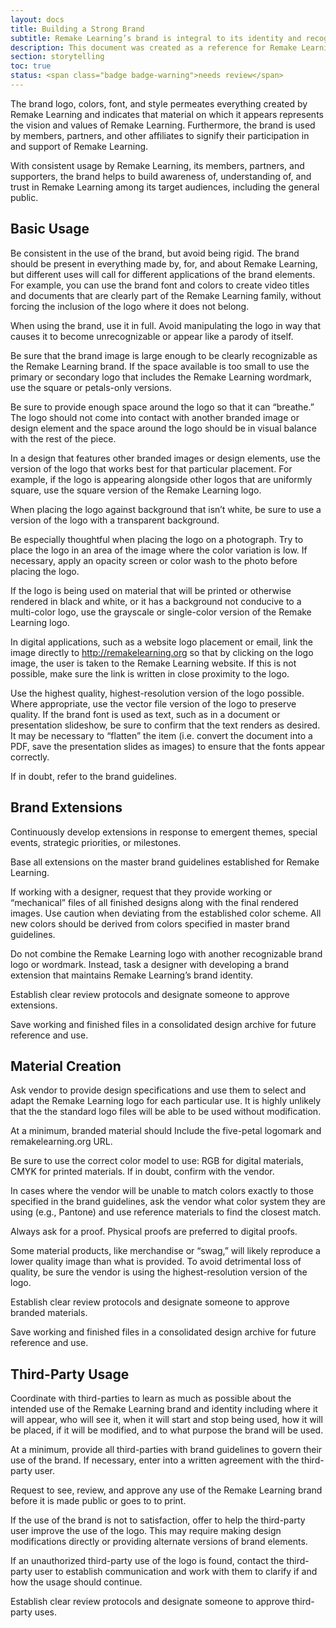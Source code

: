 ```yaml
---
layout: docs
title: Building a Strong Brand
subtitle: Remake Learning’s brand is integral to its identity and recognition in the world.
description: This document was created as a reference for Remake Learning’s designer and/or brand manager. It provides a description of the uses of the Remake Learning brand and provides guidance on the adaption of that brand for various extensions and public-facing uses. It is intended to be helpful for anyone who is designing, adapting, or using the Remake Learning brand.
section: storytelling
toc: true
status: <span class="badge badge-warning">needs review</span>
---
```


The brand logo, colors, font, and style permeates everything created by Remake Learning and indicates that material on which it appears represents the vision and values of Remake Learning. Furthermore, the brand is used by members, partners, and other affiliates to signify their participation in and support of Remake Learning.

With consistent usage by Remake Learning, its members, partners, and supporters, the brand helps to build awareness of, understanding of, and trust in Remake Learning among its target audiences, including the general public.

## Basic Usage

Be consistent in the use of the brand, but avoid being rigid. The brand should be present in everything made by, for, and about Remake Learning, but different uses will call for different applications of the brand elements. For example, you can use the brand font and colors to create video titles and documents that are clearly part of the Remake Learning family, without forcing the inclusion of the logo where it does not belong.

When using the brand, use it in full. Avoid manipulating the logo in way that causes it to become unrecognizable or appear like a parody of itself.

Be sure that the brand image is large enough to be clearly recognizable as the Remake Learning brand. If the space available is too small to use the primary or secondary logo that includes the Remake Learning wordmark, use the square or petals-only versions.

Be sure to provide enough space around the logo so that it can “breathe.” The logo should not come into contact with another branded image or design element and the space around the logo should be in visual balance with the rest of the piece.

In a design that features other branded images or design elements, use the version of the logo that works best for that particular placement. For example, if the logo is appearing alongside other logos that are uniformly square, use the square version of the Remake Learning logo.

When placing the logo against background that isn’t white, be sure to use a version of the logo with a transparent background.

Be especially thoughtful when placing the logo on a photograph. Try to place the logo in an area of the image where the color variation is low. If necessary, apply an opacity screen or color wash to the photo before placing the logo.

If the logo is being used on material that will be printed or otherwise rendered in black and white, or it has a background not conducive to a multi-color logo, use the grayscale or single-color version of the Remake Learning logo.

In digital applications, such as a website logo placement or email, link the image directly to http://remakelearning.org so that by clicking on the logo image, the user is taken to the Remake Learning website. If this is not possible, make sure the link is written in close proximity to the logo.

Use the highest quality, highest-resolution version of the logo possible. Where appropriate, use the vector file version of the logo to preserve quality.
If the brand font is used as text, such as in a document or presentation slideshow, be sure to confirm that the text renders as desired. It may be necessary to “flatten” the item (i.e. convert the document into a PDF, save the presentation slides as images) to ensure that the fonts appear correctly.

If in doubt, refer to the brand guidelines.

## Brand Extensions

Continuously develop extensions in response to emergent themes, special events, strategic priorities, or milestones.

Base all extensions on the master brand guidelines established for Remake Learning.

If working with a designer, request that they provide working or “mechanical” files of all finished designs along with the final rendered images.
Use caution when deviating from the established color scheme. All new colors should be derived from colors specified in master brand guidelines.

Do not combine the Remake Learning logo with another recognizable brand logo or wordmark. Instead, task a designer with developing a brand extension that maintains Remake Learning’s brand identity.

Establish clear review protocols and designate someone to approve extensions.

Save working and finished files in a consolidated design archive for future reference and use.

## Material Creation

Ask vendor to provide design specifications and use them to select and adapt the Remake Learning logo for each particular use. It is highly unlikely that the the standard logo files will be able to be used without modification.

At a minimum, branded material should Include the five-petal logomark and remakelearning.org URL.

Be sure to use the correct color model to use: RGB for digital materials, CMYK for printed materials. If in doubt, confirm with the vendor.

In cases where the vendor will be unable to match colors exactly to those specified in the brand guidelines, ask the vendor what color system they are using (e.g., Pantone) and use reference materials to find the closest match.

Always ask for a proof. Physical proofs are preferred to digital proofs.

Some material products, like merchandise or “swag,” will likely reproduce a lower quality image than what is provided. To avoid detrimental loss of quality, be sure the vendor is using the highest-resolution version of the logo.

Establish clear review protocols and designate someone to approve branded materials.

Save working and finished files in a consolidated design archive for future reference and use.

## Third-Party Usage

Coordinate with third-parties to learn as much as possible about the intended use of the Remake Learning brand and identity including where it will appear, who will see it, when it will start and stop being used, how it will be placed, if it will be modified, and to what purpose the brand will be used.

At a minimum, provide all third-parties with brand guidelines to govern their use of the brand. If necessary, enter into a written agreement with the third-party user.

Request to see, review, and approve any use of the Remake Learning brand before it is made public or goes to to print.

If the use of the brand is not to satisfaction, offer to help the third-party user improve the use of the logo. This may require making design modifications directly or providing alternate versions of brand elements.

If an unauthorized third-party use of the logo is found, contact the third-party user to establish communication and work with them to clarify if and how the usage should continue.

Establish clear review protocols and designate someone to approve third-party uses.
